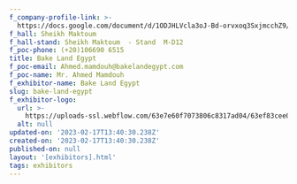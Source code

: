 ```yaml
---
f_company-profile-link: >-
  https://docs.google.com/document/d/1ODJHLVcla3oJ-Bd-orvxoq3SxjmcchZ9/edit?usp=share_link&ouid=111844397792848099856&rtpof=true&sd=true
f_hall: Sheikh Maktoum
f_hall-stand: Sheikh Maktoum  - Stand  M-D12
f_poc-phone: (+20)106690 6515
title: Bake Land Egypt
f_poc-email: Ahmed.mamdouh@bakelandegypt.com
f_poc-name: Mr. Ahmed Mamdouh
f_exhibitor-name: Bake Land Egypt
slug: bake-land-egypt
f_exhibitor-logo:
  url: >-
    https://uploads-ssl.webflow.com/63e7e60f7073806c8317ad04/63ef83cee010d95ce1209e51_MmE4YQ.png
  alt: null
updated-on: '2023-02-17T13:40:30.238Z'
created-on: '2023-02-17T13:40:30.238Z'
published-on: null
layout: '[exhibitors].html'
tags: exhibitors
---
```



